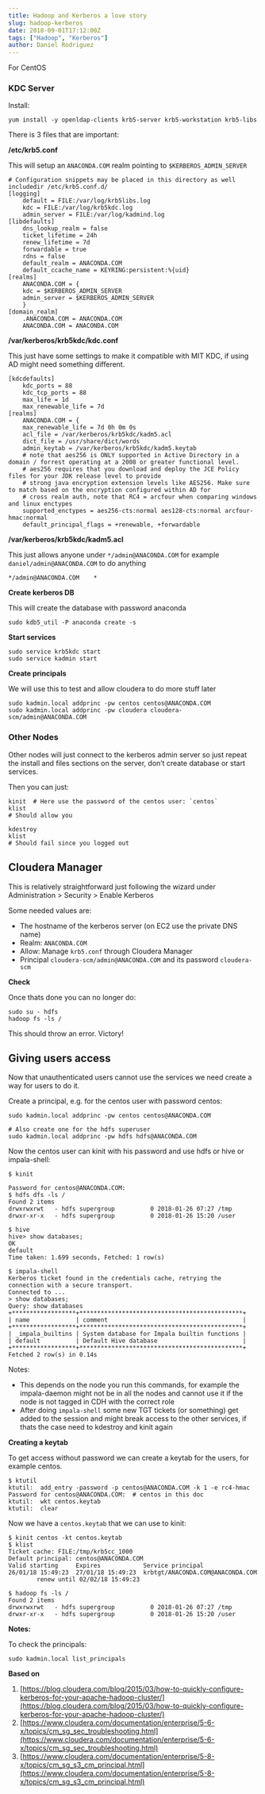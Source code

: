 ```yaml
---
title: Hadoop and Kerberos a love story
slug: hadoop-kerberos
date: 2018-09-01T17:12:00Z
tags: ["Hadoop", "Kerberos"]
author: Daniel Rodriguez
---
```


For CentOS

### KDC Server

Install:

```plain
yum install -y openldap-clients krb5-server krb5-workstation krb5-libs
```

There is 3 files that are important:

**/etc/krb5.conf**

This will setup an `ANACONDA.COM` realm pointing to `$KERBEROS_ADMIN_SERVER`

```
# Configuration snippets may be placed in this directory as well
includedir /etc/krb5.conf.d/
[logging]
	default = FILE:/var/log/krb5libs.log
	kdc = FILE:/var/log/krb5kdc.log
	admin_server = FILE:/var/log/kadmind.log
[libdefaults]
	dns_lookup_realm = false
	ticket_lifetime = 24h
	renew_lifetime = 7d
	forwardable = true
	rdns = false
	default_realm = ANACONDA.COM
	default_ccache_name = KEYRING:persistent:%{uid}
[realms]
	ANACONDA.COM = {
	kdc = $KERBEROS_ADMIN_SERVER
	admin_server = $KERBEROS_ADMIN_SERVER
	}
[domain_realm]
	.ANACONDA.COM = ANACONDA.COM
	ANACONDA.COM = ANACONDA.COM
```

**/var/kerberos/krb5kdc/kdc.conf**

This just have some settings to make it compatible with MIT KDC, if using AD might need something different.

```plain
[kdcdefaults]
	kdc_ports = 88
	kdc_tcp_ports = 88
	max_life = 1d
	max_renewable_life = 7d
[realms]
	ANACONDA.COM = {
	max_renewable_life = 7d 0h 0m 0s
	acl_file = /var/kerberos/krb5kdc/kadm5.acl
	dict_file = /usr/share/dict/words
	admin_keytab = /var/kerberos/krb5kdc/kadm5.keytab
	# note that aes256 is ONLY supported in Active Directory in a domain / forrest operating at a 2008 or greater functional level.
	# aes256 requires that you download and deploy the JCE Policy files for your JDK release level to provide
	# strong java encryption extension levels like AES256. Make sure to match based on the encryption configured within AD for
	# cross realm auth, note that RC4 = arcfour when comparing windows and linux enctypes
	supported_enctypes = aes256-cts:normal aes128-cts:normal arcfour-hmac:normal
	default_principal_flags = +renewable, +forwardable
```

**/var/kerberos/krb5kdc/kadm5.acl**

This just allows anyone under `*/admin@ANACONDA.COM` for example `daniel/admin@ANACONDA.COM` to do anything

```plain
*/admin@ANACONDA.COM	*
```

**Create kerberos DB**

This will create the database with password anaconda

```plain
sudo kdb5_util -P anaconda create -s
```

**Start services**

```plain
sudo service krb5kdc start
sudo service kadmin start
```

**Create principals**

We will use this to test and allow cloudera to do more stuff later

```plain
sudo kadmin.local addprinc -pw centos centos@ANACONDA.COM
sudo kadmin.local addprinc -pw cloudera cloudera-scm/admin@ANACONDA.COM
```

### Other Nodes

Other nodes will just connect to the kerberos admin server so just repeat the install and files sections on the server, don’t create database or start services.

Then you can just:

```plain
kinit  # Here use the password of the centos user: `centos`
klist
# Should allow you

kdestroy
klist
# Should fail since you logged out
```

## Cloudera Manager

This is relatively straightforward just following the wizard under Administration \> Security \> Enable Kerberos

Some needed values are:

- The hostname of the kerberos server (on EC2 use the private DNS name)
- Realm: `ANACONDA.COM`
- Allow: Manage `krb5.conf` through Cloudera Manager
- Principal `cloudera-scm/admin@ANACONDA.COM` and its password `cloudera-scm`

**Check**

Once thats done you can no longer do:

```plain
sudo su - hdfs
hadoop fs -ls /
```

This should throw an error. Victory!

## Giving users access

Now that unauthenticated users cannot use the services we need create a way for users to do it.

Create a principal, e.g. for the centos user with password centos:

```plain
sudo kadmin.local addprinc -pw centos centos@ANACONDA.COM

# Also create one for the hdfs superuser
sudo kadmin.local addprinc -pw hdfs hdfs@ANACONDA.COM
```

Now the centos user can kinit with his password and use hdfs or hive or impala-shell:

```plain
$ kinit

Password for centos@ANACONDA.COM:
$ hdfs dfs -ls /
Found 2 items
drwxrwxrwt   - hdfs supergroup          0 2018-01-26 07:27 /tmp
drwxr-xr-x   - hdfs supergroup          0 2018-01-26 15:20 /user

$ hive
hive> show databases;
OK
default
Time taken: 1.699 seconds, Fetched: 1 row(s)

$ impala-shell
Kerberos ticket found in the credentials cache, retrying the connection with a secure transport.
Connected to ...
> show databases;
Query: show databases
+******************+**********************************************+
| name             | comment                                      |
+******************+**********************************************+
| _impala_builtins | System database for Impala builtin functions |
| default          | Default Hive database                        |
+******************+**********************************************+
Fetched 2 row(s) in 0.14s
```

Notes:

-  This depends on the node you run this commands, for example the impala-daemon might not be in all the nodes and cannot use it if the node is not tagged in CDH with the correct role
- After doing `impala-shell` some new TGT tickets (or something) get added to the session and might break access to the other services, if thats the case need to kdestroy and kinit again

**Creating a keytab**

To get access without password we can create a keytab for the users, for example centos.

```plain
$ ktutil
ktutil:  add_entry -password -p centos@ANACONDA.COM -k 1 -e rc4-hmac
Password for centos@ANACONDA.COM:  # centos in this doc
ktutil:  wkt centos.keytab
ktutil:  clear
```

Now we have a `centos.keytab` that we can use to kinit:

```plain
$ kinit centos -kt centos.keytab
$ klist
Ticket cache: FILE:/tmp/krb5cc_1000
Default principal: centos@ANACONDA.COM
Valid starting     Expires            Service principal
26/01/18 15:49:23  27/01/18 15:49:23  krbtgt/ANACONDA.COM@ANACONDA.COM
		renew until 02/02/18 15:49:23

$ hadoop fs -ls /
Found 2 items
drwxrwxrwt   - hdfs supergroup          0 2018-01-26 07:27 /tmp
drwxr-xr-x   - hdfs supergroup          0 2018-01-26 15:20 /user
```

**Notes:**

To check the principals:

```plain
sudo kadmin.local list_principals
```

**Based on**

1. [https://blog.cloudera.com/blog/2015/03/how-to-quickly-configure-kerberos-for-your-apache-hadoop-cluster/](https://blog.cloudera.com/blog/2015/03/how-to-quickly-configure-kerberos-for-your-apache-hadoop-cluster/)
2. [https://www.cloudera.com/documentation/enterprise/5-6-x/topics/cm_sg_sec_troubleshooting.html](https://www.cloudera.com/documentation/enterprise/5-6-x/topics/cm_sg_sec_troubleshooting.html)
3. [https://www.cloudera.com/documentation/enterprise/5-8-x/topics/cm_sg_s3_cm_principal.html](https://www.cloudera.com/documentation/enterprise/5-8-x/topics/cm_sg_s3_cm_principal.html)
